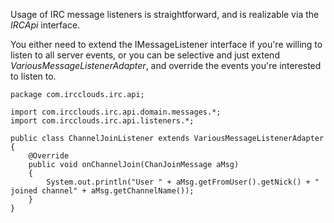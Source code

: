 Usage of IRC message listeners is straightforward, and is realizable via the _IRCApi_ interface.

You either need to extend the IMessageListener interface if you're willing to listen to all server events, or you can be selective and just extend _VariousMessageListenerAdapter_, and override the events you're interested to listen to.
<br />
```
package com.ircclouds.irc.api;

import com.ircclouds.irc.api.domain.messages.*;
import com.ircclouds.irc.api.listeners.*;

public class ChannelJoinListener extends VariousMessageListenerAdapter
{
	@Override
	public void onChannelJoin(ChanJoinMessage aMsg)
	{
		System.out.println("User " + aMsg.getFromUser().getNick() + " joined channel" + aMsg.getChannelName()); 
	}
}
```